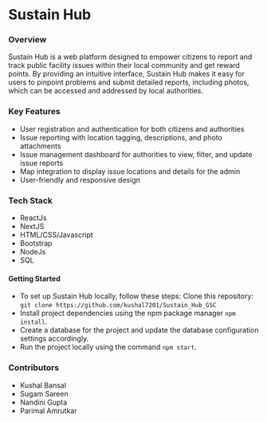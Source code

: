 # Sustain Hub
### Overview
Sustain Hub is a web platform designed to empower citizens to report and track public facility issues within their local community and get reward points. By providing an intuitive interface, Sustain Hub makes it easy for users to pinpoint problems and submit detailed reports, including photos, which can be accessed and addressed by local authorities.
### Key Features
- User registration and authentication for both citizens and authorities
- Issue reporting with location tagging, descriptions, and photo attachments
- Issue management dashboard for authorities to view, filter, and update issue reports
- Map integration to display issue locations and details for the admin
- User-friendly and responsive design

### Tech Stack
- ReactJs
- NextJS
- HTML/CSS/Javascript
- Bootstrap
- NodeJs
- SQL


#### Getting Started
- To set up Sustain Hub locally, follow these steps:
Clone this repository: ```git clone https://github.com/kushal7201/Sustain_Hub_GSC```
- Install project dependencies using the npm package manager ```npm install```.
- Create a database for the project and update the database configuration settings accordingly.
- Run the project locally using the command ```npm start```.

### Contributors
- Kushal Bansal
- Sugam Sareen
- Nandini Gupta
- Parimal Amrutkar
